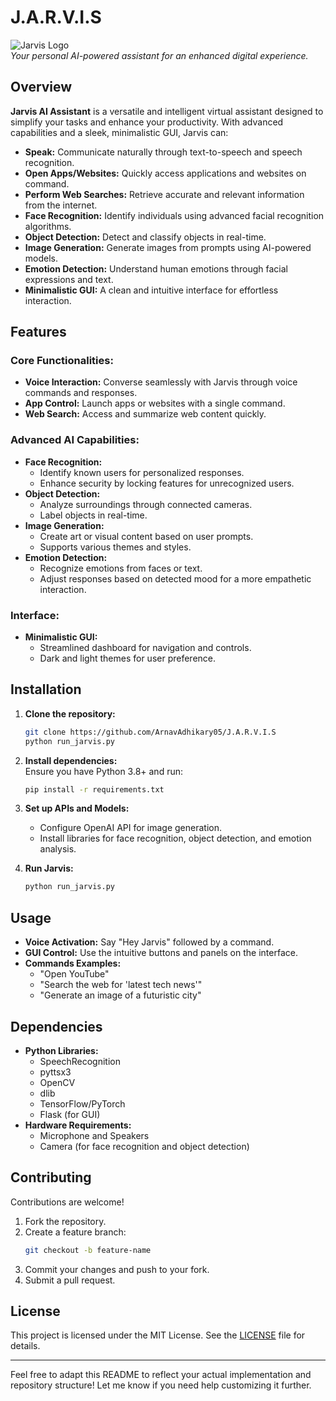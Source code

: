 
# J.A.R.V.I.S 

![Jarvis Logo]("https://www.google.com/url?sa=i&url=https%3A%2F%2Fin.pinterest.com%2Fpin%2F517632550917051400%2F&psig=AOvVaw33-8xFqWzD0KSMyPmwcWbS&ust=1732785482628000&source=images&cd=vfe&opi=89978449&ved=0CBEQjRxqFwoTCJDenYyX_IkDFQAAAAAdAAAAABAJ")  
*Your personal AI-powered assistant for an enhanced digital experience.*

## Overview

**Jarvis AI Assistant** is a versatile and intelligent virtual assistant designed to simplify your tasks and enhance your productivity. With advanced capabilities and a sleek, minimalistic GUI, Jarvis can:

- **Speak:** Communicate naturally through text-to-speech and speech recognition.
- **Open Apps/Websites:** Quickly access applications and websites on command.
- **Perform Web Searches:** Retrieve accurate and relevant information from the internet.
- **Face Recognition:** Identify individuals using advanced facial recognition algorithms.
- **Object Detection:** Detect and classify objects in real-time.
- **Image Generation:** Generate images from prompts using AI-powered models.
- **Emotion Detection:** Understand human emotions through facial expressions and text.
- **Minimalistic GUI:** A clean and intuitive interface for effortless interaction.

## Features

### Core Functionalities:
- **Voice Interaction:** Converse seamlessly with Jarvis through voice commands and responses.
- **App Control:** Launch apps or websites with a single command.
- **Web Search:** Access and summarize web content quickly.

### Advanced AI Capabilities:
- **Face Recognition:** 
  - Identify known users for personalized responses.
  - Enhance security by locking features for unrecognized users.
- **Object Detection:**
  - Analyze surroundings through connected cameras.
  - Label objects in real-time.
- **Image Generation:**
  - Create art or visual content based on user prompts.
  - Supports various themes and styles.
- **Emotion Detection:**
  - Recognize emotions from faces or text.
  - Adjust responses based on detected mood for a more empathetic interaction.

### Interface:
- **Minimalistic GUI:**
  - Streamlined dashboard for navigation and controls.
  - Dark and light themes for user preference.
  
## Installation

1. **Clone the repository:**
   ```bash
   git clone https://github.com/ArnavAdhikary05/J.A.R.V.I.S
   python run_jarvis.py
   ```
2. **Install dependencies:**  
   Ensure you have Python 3.8+ and run:
   ```bash
   pip install -r requirements.txt
   ```

3. **Set up APIs and Models:**
   - Configure OpenAI API for image generation.
   - Install libraries for face recognition, object detection, and emotion analysis.

4. **Run Jarvis:**
   ```bash
   python run_jarvis.py
   ```

## Usage

- **Voice Activation:** Say "Hey Jarvis" followed by a command.
- **GUI Control:** Use the intuitive buttons and panels on the interface.
- **Commands Examples:**
  - "Open YouTube"
  - "Search the web for 'latest tech news'"
  - "Generate an image of a futuristic city"

## Dependencies

- **Python Libraries:**
  - SpeechRecognition
  - pyttsx3
  - OpenCV
  - dlib
  - TensorFlow/PyTorch
  - Flask (for GUI)
- **Hardware Requirements:**
  - Microphone and Speakers
  - Camera (for face recognition and object detection)

## Contributing

Contributions are welcome!  
1. Fork the repository.
2. Create a feature branch:
   ```bash
   git checkout -b feature-name
   ```
3. Commit your changes and push to your fork.
4. Submit a pull request.

## License

This project is licensed under the MIT License. See the [LICENSE](LICENSE) file for details.

---

Feel free to adapt this README to reflect your actual implementation and repository structure! Let me know if you need help customizing it further.
